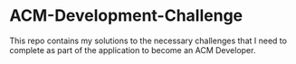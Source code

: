 # ACM-Development-Challenge
This repo contains my solutions to the necessary challenges that I need to complete as part of the application to become an ACM Developer.
